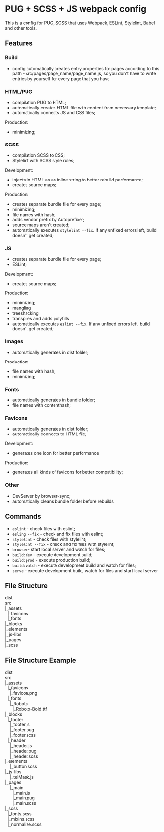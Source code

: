# PUG + SCSS + JS webpack config 
This is a config for PUG, SCSS that uses Webpack, ESLint, Stylelint, Babel and other tools.

## Features
### Build
- config automatically creates entry properties for pages according to this path - src/pages/page_name/page_name.js, so you don't have to 
write entries by yourself for every page that you have
### HTML/PUG
- compilation PUG to HTML;
- automatically creates HTML file with content from necessary template;
- automatically connects JS and CSS files;

Production:
- minimizing;

### SCSS
- compilation SCSS to CSS;
- Stylelint with SCSS style rules;

Development:
- injects in HTML as an inline string to better rebuild performance;
- creates source maps;

Production:
- creates separate bundle file for every page;
- minimizing;
- file names with hash;
- adds vendor prefix by Autoprefixer;
- source maps aren't created;
- automatically executes `stylelint --fix`. If any unfixed errors left, build doesn't get created;

### JS
- creates separate bundle file for every page;
- ESLint;

Development:
- creates source maps;

Production:
- minimizing;
- mangling
- treeshacking
- transpiles and adds polyfills
- automatically executes `eslint --fix`. If any unfixed errors left, build doesn't get created;

### Images
- automatically generates in dist folder;

Production:
- file names with hash;
- minimizing;

### Fonts
- automatically generates in bundle folder;
- file names with contenthash;

### Favicons 
- automatically generates in dist folder;
- automatically connects to HTML file;

Development:
- generates one icon for better performance

Production:
- generates all kinds of favicons for better compatibility;

### Other
- DevServer by browser-sync;
- automatically cleans bundle folder before rebuilds

## Commands
- `eslint` - check files with eslint;
- `esling --fix` - check and fix files with eslint;
- `stylelint` - check files with stylelint;
- `stylelint --fix` - check and fix files with stylelint;
- `browser`- start local server and watch for files;
- `build:dev` - execute development build;
- `build:prod` - execute production build;
- `build:watch` - execute development build and watch for files;
- `serve` - execute development build, watch for files and start local server

## File Structure
dist <br />
src <br />
|_assets <br />
&nbsp;&nbsp;|_favicons <br />
&nbsp;&nbsp;|_fonts <br />
|_blocks <br />
|_elements <br />
|_js-libs <br />
|_pages <br />
|_scss <br />

## File Structure Example 
dist <br />
src <br />
|_assets <br />
&nbsp;&nbsp;|_favicons <br />
&nbsp;&nbsp;&nbsp;&nbsp;|_favicon.png <br />
&nbsp;&nbsp;|_fonts <br />
&nbsp;&nbsp;&nbsp;&nbsp;|_Roboto <br />
&nbsp;&nbsp;&nbsp;&nbsp;&nbsp;&nbsp;|_Roboto-Bold.ttf <br />
|_blocks <br />
&nbsp;&nbsp;|_footer <br />
&nbsp;&nbsp;&nbsp;&nbsp;|_footer.js <br />
&nbsp;&nbsp;&nbsp;&nbsp;|_footer.pug <br />
&nbsp;&nbsp;&nbsp;&nbsp;|_footer.scss <br />
&nbsp;&nbsp;|_header <br />
&nbsp;&nbsp;&nbsp;&nbsp;|_header.js <br />
&nbsp;&nbsp;&nbsp;&nbsp;|_header.pug <br />
&nbsp;&nbsp;&nbsp;&nbsp;|_header.scss <br />
|_elements <br />
&nbsp;&nbsp;&nbsp;&nbsp;|_button.scss <br />
|_js-libs <br /> 
&nbsp;&nbsp;&nbsp;&nbsp;|_telMask.js <br /> 
|_pages <br /> 
&nbsp;&nbsp;&nbsp;&nbsp;|_main <br /> 
&nbsp;&nbsp;&nbsp;&nbsp;&nbsp;&nbsp;|_main.js <br /> 
&nbsp;&nbsp;&nbsp;&nbsp;&nbsp;&nbsp;|_main.pug <br />
&nbsp;&nbsp;&nbsp;&nbsp;&nbsp;&nbsp;|_main.scss <br /> 
|_scss <br /> 
&nbsp;&nbsp;|_fonts.scss <br />
&nbsp;&nbsp;|_mixins.scss <br />
&nbsp;&nbsp;|_normalize.scss <br />